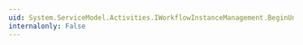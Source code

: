 ```yaml
---
uid: System.ServiceModel.Activities.IWorkflowInstanceManagement.BeginUnsuspend(System.Guid,System.AsyncCallback,System.Object)
internalonly: False
---
```

